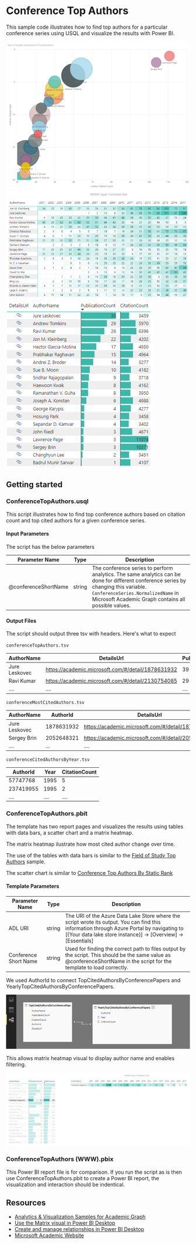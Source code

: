 # Conference Top Authors

This sample code illustrates how to find top authors for a particular conference series using USQL and visualize the results with Power BI.

![](/images/PBIConferenceTopAuthorsScatterChart(WWW).png "WWW top authors scatter chart") 
![](/images/PBIConferenceTopAuthorsYearHeatmap(WWW).png "WWW top authors citation year heatmap")
![](/images/PBIConferenceTopAuthorsTable(WWW).png "WWW top authors table")


## Getting started

### ConferenceTopAuthors.usql

This script illustrates how to find top conference authors based on citation count and top cited authors for a given conference series.


#### Input Parameters

The script has the below parameters

| Parameter Name |  Type  |                  Description                  |
|----------------|--------|-----------------------------------------------|
|  @conferenceShortName    | string | The conference series to perform analytics. The same analytics can be done for different conference series by changing this variable. `ConferenceSeries.NormalizedName` in Microsoft Academic Graph contains all possible values.|



#### Output Files

The script should output three tsv with headers. Here's what to expect

`conferenceTopAuthors.tsv`

| AuthorName  |      DetailsUrl        | PublicationCount | CitationCount | AuthorCitationRank | AuthorPublicationRank |
|-------------|------------------------|------------------|---------------|--------------------|-----------------------|
|Jure Leskovec|https://academic.microsoft.com/#/detail/1878631932| 39 | 3459 | 16 | 1 |
|Ravi Kumar   |https://academic.microsoft.com/#/detail/2130754085| 29 | 5970 | 4 | 2  |
|....         |....                                              |....|.... |....|....|


`conferenceMostCitedAuthors.tsv`

| AuthorName  | AuthorId |      DetailsUrl        | PublicationCount | CitationCount |
|-------------|----------|------------------------|------------------|---------------|
|Jure Leskovec|1878631932|https://academic.microsoft.com/#/detail/1878631932| 106 | 949 |
|Sergey Brin  |2052648321|https://academic.microsoft.com/#/detail/2052648321| 9 | 412 |
|....         |...       |....                                              |....|....|


`conferenceCitedAuthorsByYear.tsv`

| AuthorId | Year | CitationCount |
|----------|------|---------------|
| 57747768 | 1995 |       5       |
| 237419955| 1995 |       2       |
| ....     | .... |    ....       |

### ConferenceTopAuthors.pbit

The template has two report pages and visualizes the results using tables with data bars, a scatter chart and a matrix heatmap.

The matrix heatmap ilustrate how most cited author change over time. 

 The use of the tables with data bars is similar to the [Field of Study Top Authors](/src/AcademicAnalytics/01.%20Field%20of%20Study%20Top%20Authors) sample. 
 
 The scatter chart is similar to [Conference Top Authors By Static Rank](/src/AcademicAnalytics/02.%20Conference%20Top%20Authors%20By%20Static%20Rank)

#### Template Parameters
| Parameter Name |  Type  |                  Description                  |
|----------------|--------|-----------------------------------------------|
|  ADL URI    | string | The URI of the Azure Data Lake Store where the script wrote its output. You can find this information through Azure Portal by navigating to [{Your data lake store instance}] -> [Overview] -> [Essentials]  |
| Conference Short Name | string | Used for finding the correct path to files output by the script. This should be the same value as @conferenceShortName in the script for the template to load correctly. |


We used AuthorId to connect TopCitedAuthorsByConferencePapers and YearlyTopCitedAuthorsByConferencePapers.

![](/images/PBIConnectRelationships.png "Create table relationships")

This allows matrix heatmap visual to display author name and enables filtering.

![](/images/PBIConferenceTopAuthorsFilter(WWW).png "Using a visual to filter other visuals")

### ConferenceTopAuthors (WWW).pbix

This Power BI report file is for comparison. If you run the script as is then use ConferenceTopAuthors.pbit to create a Power BI report, the visualization and interaction should be indentical. 

## Resources

- [Analytics & Visualization Samples for Academic Graph](/README.md)
- [Use the Matrix visual in Power BI Desktop](https://docs.microsoft.com/en-us/power-bi/desktop-matrix-visual)
- [Create and manage relationships in Power BI Desktop](https://docs.microsoft.com/en-us/power-bi/desktop-create-and-manage-relationships)
- [Microsoft Academic Website](https://academic.microsoft.com/)